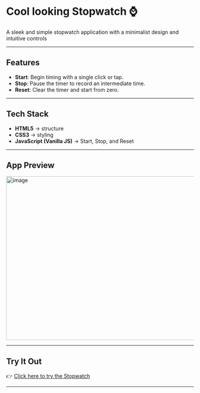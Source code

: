 # Cool looking Stopwatch ⌚

A sleek and simple stopwatch application with a minimalist design and intuitive controls

---

## Features

- **Start**: Begin timing with a single click or tap.
- **Stop**: Pause the timer to record an intermediate time.
- **Reset**: Clear the timer and start from zero. 

---

## Tech Stack

- **HTML5** → structure  
- **CSS3** → styling 
- **JavaScript (Vanilla JS)** → Start, Stop, and Reset 

---

## App Preview
<img width="622" height="440" alt="image" src="https://github.com/user-attachments/assets/4cce8a8c-a91d-446e-acc8-5f373bec8e90" />

---

## Try It Out

👉 [Click here to try the Stopwatch](https://stopwatch-made-by-yazant007.netlify.app/)  

---
